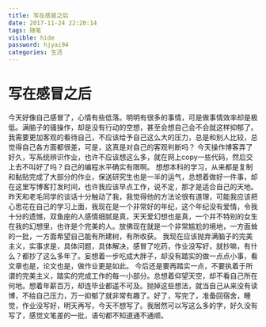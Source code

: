 ```yaml
---
title: 写在感冒之后
date: 2017-11-24 22:20:14
tags: 随笔
visible: hide
password: hjyai94
categories: 生活
---
```

# 写在感冒之后
  今天好像自己感冒了，心情有些低落。明明有很多的事情，可是做事情效率却是极低。满脑子的骚操作，却是没有行动的空想，甚至会想自己会不会就这样抑郁了。我需要更加客观的看待自己，不应该给予自己这么大的压力，总是和别人比较，总觉得自己各方面都很差，可是，这真是对自己的客观判断吗？
  今天操作博客弄了好久，写系统辨识作业，也许不应该想这么多，就在网上copy一些代码，然后交上去不叫好了吗？自己的编程水平确实有限啊。
想想本科的学习，从来都是复制和黏贴完成了大部分的作业，保送研究生也是一半的运气，总想着做好一件事，却在这里写博客打发时间，也许我应该早点工作，说不定，那才是适合自己的天地。
  昨天和老毛同学的谈话十分触动了我，我觉得他的方法论很有道理，可能我应该把心思花在自己的学习上面，我现在是一个非常好的年纪，这个年纪没有爱情，令我十分的遗憾，双鱼座的人感情细腻是真，天天爱幻想也是真，一个并不特别的女生在我的幻想里，也许是个完美的人。放佛现在就是一个非常尴尬的境地，一方面耸的一批，一方面希望自己能有所建树，有所收获。
  我现在应该抛弃满脑子的完美主义，实事求是，具体问题，具体解决，感冒了吃药，作业没写好，就抄嘛，有什么？都抄了这么多年了。妄想着一步吃成大胖子，却没有踏实的做一点点小事，看文章也是，论文也是，做作业更是如此。
  今后还是要再踏实一点，不要执着于所谓的完美主义，踏实的完成工作的每一小部分。总想着仰望天空，却不看自己所在何地。想着年薪百万，却连毕业都遥不可及。抛掉这些想法，就当自己从来没有读博，不给自己压力，万一抑郁了就非常有趣了。好了，写完了，准备回宿舍，睡觉，作业没写好，明天再写，今天不想写了。我居然可以写这么多的字，好久没有写了，感觉文笔差的一批，语句都不知道通不通顺。
